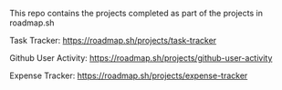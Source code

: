 This repo contains the projects completed as part of the projects in roadmap.sh

Task Tracker: https://roadmap.sh/projects/task-tracker

Github User Activity: https://roadmap.sh/projects/github-user-activity

Expense Tracker: https://roadmap.sh/projects/expense-tracker

